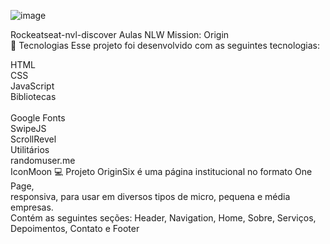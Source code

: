![image](https://user-images.githubusercontent.com/90429240/156283920-c9566c44-a434-4149-9c4f-d08d647d9d61.png)


Rockeatseat-nvl-discover
Aulas NLW Mission: Origin</br>
🚀 Tecnologias
Esse projeto foi desenvolvido com as seguintes tecnologias:
</br>

HTML</br>
CSS</br>
JavaScript</br>
Bibliotecas</br>
</br>
Google Fonts</br>
SwipeJS</br>
ScrollRevel</br>
Utilitários</br>
randomuser.me</br>
IconMoon
💻 Projeto
OriginSix é uma página institucional no formato One Page,</br>
responsiva, para usar em diversos tipos de micro, pequena e média empresas. </br>
Contém as seguintes seções: Header, Navigation, Home, Sobre, Serviços, Depoimentos, Contato e Footer
